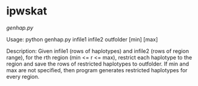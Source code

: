 # ipwskat

_genhap.py_

Usage: python genhap.py infile1 infile2 outfolder [min] [max]

Description: Given infile1 (rows of haplotypes) and infile2 (rows of region range), for the rth region (min <= r <= max), restrict each haplotype to the region and save the rows of restricted haplotypes to outfolder. If min and max are not specified, then program generates restricted haplotypes for every region.
